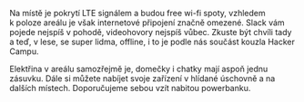 Na místě je pokrytí LTE signálem a budou free wi-fi spoty, vzhledem
k poloze areálu je však internetové připojení značně omezené.
Slack vám pojede nejspíš v pohodě, videohovory nejspíš vůbec.
Zkuste být chvíli tady a teď, v lese, se super lidma, offline,
i to je podle nás součást kouzla Hacker Campu.

Elektřina v areálu samozřejmě je, domečky i chatky mají aspoň jednu zásuvku.
Dále si můžete nabíjet svoje zařízení v hlídané úschovně a na dalších místech.
Doporučujeme sebou vzít nabitou powerbanku.
